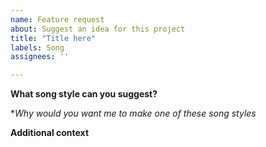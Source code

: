 ```yaml
---
name: Feature request
about: Suggest an idea for this project
title: "Title here"
labels: Song
assignees: ''

---
```


**What song style can you suggest?**


**Why would you want me to make one of these song styles*


**Additional context**
